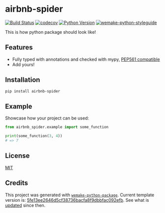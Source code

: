 # airbnb-spider

[![Build Status](https://github.com/aljeshishe/airbnb-spider/workflows/test/badge.svg?branch=master&event=push)](https://github.com/aljeshishe/airbnb-spider/actions?query=workflow%3Atest)
[![codecov](https://codecov.io/gh/aljeshishe/airbnb-spider/branch/master/graph/badge.svg)](https://codecov.io/gh/aljeshishe/airbnb-spider)
[![Python Version](https://img.shields.io/pypi/pyversions/airbnb-spider.svg)](https://pypi.org/project/airbnb-spider/)
[![wemake-python-styleguide](https://img.shields.io/badge/style-wemake-000000.svg)](https://github.com/wemake-services/wemake-python-styleguide)

This is how python package should look like!


## Features

- Fully typed with annotations and checked with mypy, [PEP561 compatible](https://www.python.org/dev/peps/pep-0561/)
- Add yours!


## Installation

```bash
pip install airbnb-spider
```


## Example

Showcase how your project can be used:

```python
from airbnb_spider.example import some_function

print(some_function(3, 4))
# => 7
```

## License

[MIT](https://github.com/aljeshishe/airbnb-spider/blob/master/LICENSE)


## Credits

This project was generated with [`wemake-python-package`](https://github.com/wemake-services/wemake-python-package). Current template version is: [5fe13ee2646d5cf38736bacfa8f9dbbfac092efb](https://github.com/wemake-services/wemake-python-package/tree/5fe13ee2646d5cf38736bacfa8f9dbbfac092efb). See what is [updated](https://github.com/wemake-services/wemake-python-package/compare/5fe13ee2646d5cf38736bacfa8f9dbbfac092efb...master) since then.
